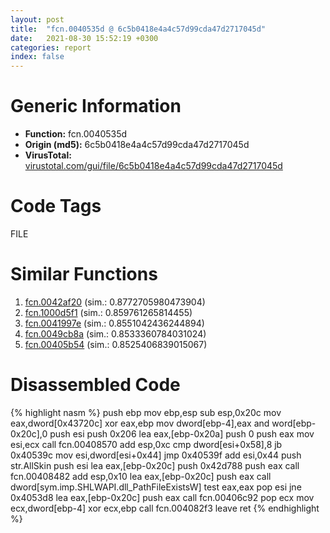 ```yaml
---
layout: post
title:  "fcn.0040535d @ 6c5b0418e4a4c57d99cda47d2717045d"
date:   2021-08-30 15:52:19 +0300
categories: report
index: false
---
```


# Generic Information
- **Function:** fcn.0040535d
- **Origin (md5):** 6c5b0418e4a4c57d99cda47d2717045d
- **VirusTotal:** [virustotal.com/gui/file/6c5b0418e4a4c57d99cda47d2717045d][virustotal_ref]

# Code Tags
<span class="tag" id="FILE">FILE</span>


# Similar Functions

1. [fcn.0042af20][similar_1_ref] (sim.: 0.8772705980473904)
2. [fcn.1000d5f1][similar_2_ref] (sim.: 0.859761265814455)
3. [fcn.0041997e][similar_3_ref] (sim.: 0.8551042436244894)
4. [fcn.0049cb8a][similar_4_ref] (sim.: 0.8533360784031024)
5. [fcn.00405b54][similar_5_ref] (sim.: 0.8525406839015067)


# Disassembled Code

{% highlight nasm %}
push ebp
mov ebp,esp
sub esp,0x20c
mov eax,dword[0x43720c]
xor eax,ebp
mov dword[ebp-4],eax
and word[ebp-0x20c],0
push esi
push 0x206
lea eax,[ebp-0x20a]
push 0
push eax
mov esi,ecx
call fcn.00408570
add esp,0xc
cmp dword[esi+0x58],8
jb 0x40539c
mov esi,dword[esi+0x44]
jmp 0x40539f
add esi,0x44
push str.AllSkin
push esi
lea eax,[ebp-0x20c]
push 0x42d788
push eax
call fcn.00408482
add esp,0x10
lea eax,[ebp-0x20c]
push eax
call dword[sym.imp.SHLWAPI.dll_PathFileExistsW]
test eax,eax
pop esi
jne 0x4053d8
lea eax,[ebp-0x20c]
push eax
call fcn.00406c92
pop ecx
mov ecx,dword[ebp-4]
xor ecx,ebp
call fcn.004082f3
leave
ret
{% endhighlight %}


[similar_1_ref]: /report/fcn.0042af20@e2ba7f10eb234338a49853c34d7d9c56
[similar_2_ref]: /report/fcn.1000d5f1@e5d49e0823e602f2ee948ac39d32c1eb
[similar_3_ref]: /report/fcn.0041997e@418e0921f3a9bd4f5bc0dcc59623b5a1
[similar_4_ref]: /report/fcn.0049cb8a@b3771987fba16f4fba07d1109ec72c76
[similar_5_ref]: /report/fcn.00405b54@0aa2d73a5300dff2412388945614b507
[virustotal_ref]: https://www.virustotal.com/gui/file/6c5b0418e4a4c57d99cda47d2717045d